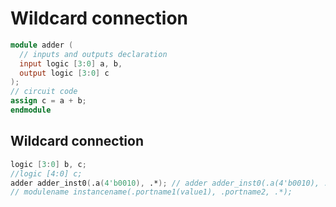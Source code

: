 # Wildcard connection

```verilog
module adder (
  // inputs and outputs declaration
  input logic [3:0] a, b,
  output logic [3:0] c
);
// circuit code
assign c = a + b;
endmodule
```

## Wildcard connection
```verilog
logic [3:0] b, c;
//logic [4:0] c;
adder adder_inst0(.a(4'b0010), .*); // adder adder_inst0(.a(4'b0010), .b(b), .c(c))
// modulename instancename(.portname1(value1), .portname2, .*);
```
